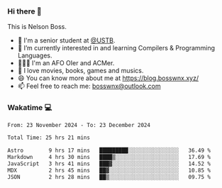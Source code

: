 ### Hi there 👋

<!--
**bosswnx/bosswnx** is a ✨ _special_ ✨ repository because its `README.md` (this file) appears on your GitHub profile.

Here are some ideas to get you started:

- 🔭 I’m currently working on ...
- 🌱 I’m currently learning ...
- 👯 I’m looking to collaborate on ...
- 🤔 I’m looking for help with ...
- 💬 Ask me about ...
- 📫 How to reach me: ...
- 😄 Pronouns: ...
- ⚡ Fun fact: ...
-->

This is Nelson Boss.

- 🏫 I'm a senior student at [@USTB](https://www.ustb.edu.cn/).
- 🌱 I’m currently interested in and learning Compilers & Programming Languages.
- 🧑🏻‍💻 I'm an AFO OIer and ACMer.
- 🥰 I love movies, books, games and musics.
- 😄 You can know more about me at https://blog.bosswnx.xyz/
- 📫 Feel free to reach me: bosswnx@outlook.com

### Wakatime 💻

<!--START_SECTION:waka-->

```txt
From: 23 November 2024 - To: 23 December 2024

Total Time: 25 hrs 21 mins

Astro        9 hrs 17 mins   █████████░░░░░░░░░░░░░░░░   36.49 %
Markdown     4 hrs 30 mins   ████▒░░░░░░░░░░░░░░░░░░░░   17.69 %
JavaScript   3 hrs 41 mins   ███▓░░░░░░░░░░░░░░░░░░░░░   14.52 %
MDX          2 hrs 45 mins   ██▓░░░░░░░░░░░░░░░░░░░░░░   10.85 %
JSON         2 hrs 28 mins   ██▒░░░░░░░░░░░░░░░░░░░░░░   09.75 %
```

<!--END_SECTION:waka-->
